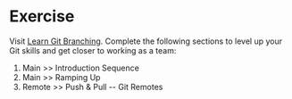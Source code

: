 # Exercise

Visit [Learn Git Branching](https://learngitbranching.js.org/). Complete the following sections to level up your Git skills and get closer to working as a team:

1. Main >> Introduction Sequence
1. Main >> Ramping Up
1. Remote >> Push & Pull -- Git Remotes